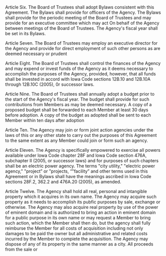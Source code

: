 Article Six. The Board of Trustees shall adopt Bylaws consistent with this Agreement. The Bylaws shall provide for officers of the Agency. The Bylaws shall provide for the periodic meeting of the Board of Trustees and may provide for an executive committee which may act On behaif of the Agency between meetings of the Board of Trustees. The Agency's fiscal year shall be set in its Bylaws.  

Article Seven. The Board of Trustees may employ an executive director for the Agency and provide for direct employment of such other persons as are deemed necessary or prudent  

Article Eight. The Board of Trustees shall control the finances of the Agency and may expend or invest funds of the Agency as it deems necessary to accomplish the purposes of the Agency, provided, however, that all funds shall be invested in accord with lowa Code sections 12B.10 and 12B.10A through 12B.10C (2005), 0r successor laws.  

Article Nine. The Board of Trustees shall annually adopt a budget prior to the start of the Agency's fiscal year. The budget shall provide for such contributions from Members as may be deemed necessary. A copy of a proposed budget shall be forwarded to each Member at least 30 days before adoption. A copy of the budget as adopted shall be sent to each Member within ten days after adoption  

Article Ten. The Agency may join or form joint action agencies under the laws of this or any other state to carry out the purposes of this Agreement to the same extent as any Member could join or form such an agency.  

Article Eleven. The Agency is specifically empowered to exercise all powers available under lowa Code chapter 28F and lowa Code section 476A, subchapter II (2005, or successor laws) and for purposes of such chapters shall be an electric power agency. The terms "city utility," "electric power agency," "project” or "projects, “"facility” and other terms used in this Agreement or in Bylaws shall have the meanings ascribed in lowa Code sections 28F.2, 362.2 and 476A.20 (2005), as amended.  

Article Twelve. The Agency shall hold all real, personal and intangible property which it acquires in its own name. The Agency may acquire such property as it needs to accomplish its pubfic purposes by sale, exchange or otherwise. The Agency may also acquire real property by use of the power of eminent domain and is authorized to bring an action in eminent domain for a public purpose in its own name or may request a Member to bring such action, which the Member shall then do, but the agency shall fully reimburse the Member for all costs of acquisition including not only damages to be paid the owner but all administrative and related costs incurred by the Member to compiete the acquisition. The Agency may dispose of any of its property in the same manner as a city. All proceeds from the sale or  
